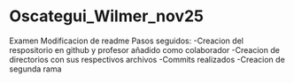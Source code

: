 # Oscategui_Wilmer_nov25
Examen 
Modificacion de readme
Pasos seguidos:
-Creacion del respositorio en github y profesor añadido como colaborador
-Creacion de directorios con sus respectivos archivos
-Commits realizados
-Creacion de segunda rama
